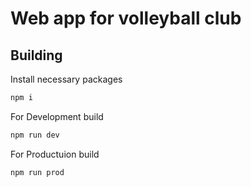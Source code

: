 # Web app for volleyball club

## Building

Install necessary packages

```bash
npm i
```

For Development build

```bash
npm run dev
```

For Productuion build

```bash
npm run prod
```

